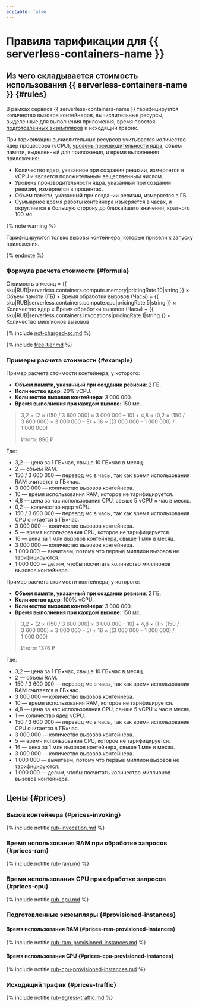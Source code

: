 ```yaml
---
editable: false
---
```


# Правила тарификации для {{ serverless-containers-name }}




## Из чего складывается стоимость использования {{ serverless-containers-name }} {#rules}

В рамках сервиса {{ serverless-containers-name }} тарифицируется количество вызовов контейнеров, вычислительные ресурсы, выделенные для выполнения приложения, время простоя [подготовленных экземпляров](concepts/container.md#provisioned-instances) и исходящий трафик.

При тарификации вычислительных ресурсов учитывается количество ядер процессора (vCPU), [уровень производительности ядра](../compute/concepts/performance-levels.md), объем памяти, выделенный для приложения, и время выполнения приложения:
* Количество ядер, указанное при создании ревизии, измеряется в vCPU и является положительным вещественным числом.
* Уровень производительности ядра, указанный при создании ревизии, измеряется в процентах.
* Объем памяти, указанный при создании ревизии, измеряется в ГБ.
* Суммарное время работы контейнера измеряется в часах, и округляется в большую сторону до ближайшего значения, кратного 100 мс.

{% note warning %}

Тарифицируются только вызовы контейнера, которые привели к запуску приложения.

{% endnote %}


### Формула расчета стоимости {#formula}

Стоимость в месяц = {{ sku|RUB|serverless.containers.compute.memory|pricingRate.10|string }} × Объем памяти (ГБ) × Время обработки вызовов (Часы) + {{ sku|RUB|serverless.containers.compute.cpu|pricingRate.5|string }} × Количество ядер × Время обработки вызовов (Часы) + {{ sku|RUB|serverless.containers.invocations|pricingRate.1|string }} × Количество миллионов вызовов

{% include [not-charged-sc.md](../_includes/pricing/price-formula/not-charged-serverless-containers.md) %}

{% include [free-tier.md](../_includes/pricing/price-formula/free-tier.md) %}

### Примеры расчета стоимости {#example}

Пример расчета стоимости контейнера, у которого:
* **Объем памяти, указанный при создании ревизии**: 2 ГБ.
* **Количество ядер**: 20% vCPU.
* **Количество вызовов контейнера**: 3 000 000.
* **Время выполнения при каждом вызове**: 150 мс.

> 3,2 × (2 × (150 / 3&nbsp;600&nbsp;000) × 3&nbsp;000&nbsp;000 – 10) + 4,8 × (0,2 × (150 / 3&nbsp;600&nbsp;000) × 3&nbsp;000&nbsp;000 – 5) + 16 × ((3&nbsp;000&nbsp;000 – 1&nbsp;000&nbsp;000) / 1&nbsp;000&nbsp;000)
> 
> 
>
> Итого: 896&nbsp;₽

Где:
* 3,2 — цена за 1 ГБ×час, свыше 10 ГБ×час в месяц.
* 2 — объем RAM.
* 150 / 3 600 000 — перевод мс в часы, так как время использования RAM считается в ГБ×час.
* 3 000 000 — количество вызовов контейнера.
* 10 — время использования RAM, которое не тарифицируется.
* 4,8 — цена за час использования CPU, свыше 5 vCPU × час в месяц.
* 0,2 — количество ядер vCPU.
* 150 / 3 600 000 — перевод мс в часы, так как время использования CPU считается в ГБ×час.
* 3 000 000 — количество вызовов контейнера.
* 5 — время использования CPU, которое не тарифицируется.
* 16 — цена за 1 млн вызовов контейнера, свыше 1 млн в месяц.
* 3 000 000 — количество вызовов контейнера.
* 1 000 000 — вычитаем, потому что первые миллион вызовов не тарифицируются.
* 1 000 000 — делим, чтобы посчитать количество миллионов вызовов контейнера.


Пример расчета стоимости контейнера, у которого:
* **Объем памяти, указанный при создании ревизии**: 2 ГБ.
* **Количество ядер**: 100% vCPU.
* **Количество вызовов контейнера**: 3 000 000.
* **Время выполнения при каждом вызове**: 150 мс.

> 3,2 × (2 × (150 / 3&nbsp;600&nbsp;000) × 3&nbsp;000&nbsp;000 – 10) + 4,8 × (1 × (150 / 3&nbsp;600&nbsp;000) × 3&nbsp;000&nbsp;000 – 5) + 16 × ((3&nbsp;000&nbsp;000 – 1&nbsp;000&nbsp;000) / 1&nbsp;000&nbsp;000)
> 
> 
>
> Итого: 1376&nbsp;₽

Где:
* 3,2 — цена за 1 ГБ×час, свыше 10 ГБ×час в месяц.
* 2 — объем RAM.
* 150 / 3 600 000 — перевод мс в часы, так как время использования RAM считается в ГБ×час.
* 3 000 000 — количество вызовов контейнера.
* 10 — время использования RAM, которое не тарифицируется.
* 4,8 — цена за час использования CPU, свыше 5 vCPU × час в месяц.
* 1 — количество ядер vCPU.
* 150 / 3 600 000 — перевод мс в часы, так как время использования CPU считается в ГБ×час.
* 3 000 000 — количество вызовов контейнера.
* 5 — время использования CPU, которое не тарифицируется.
* 16 — цена за 1 млн вызовов контейнера, свыше 1 млн в месяц.
* 3 000 000 — количество вызовов контейнера.
* 1 000 000 — вычитаем, потому что первые миллион вызовов не тарифицируются.
* 1 000 000 — делим, чтобы посчитать количество миллионов вызовов контейнера.


## Цены {#prices}


### Вызов контейнера {#prices-invoking}


{% include notitle [rub-invocation.md](../_pricing/serverless-containers/rub-invocations.md) %}




### Время использования RAM при обработке запросов {#prices-ram}


{% include notitle [rub-ram.md](../_pricing/serverless-containers/rub-ram.md) %}




### Время использования CPU при обработке запросов {#prices-cpu}


{% include notitle [rub-cpu.md](../_pricing/serverless-containers/rub-cpu.md) %}






### Подготовленные экземпляры {#provisioned-instances}

#### Время использования RAM {#prices-ram-provisioned-instances}


{% include notitle [rub-ram-provisioned-instances.md](../_pricing/serverless-containers/rub-ram-provisioned-instances.md) %}




#### Время использования CPU {#prices-cpu-provisioned-instances}


{% include notitle [rub-cpu-provisioned-instances.md](../_pricing/serverless-containers/rub-cpu-provisioned-instances.md) %}






### Исходящий трафик {#prices-traffic}


{% include notitle [rub-egress-traffic.md](../_pricing/rub-egress-traffic.md) %}




